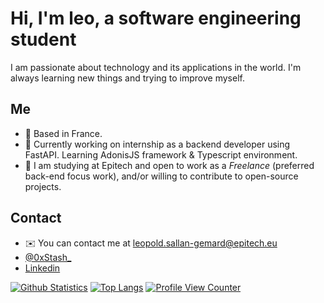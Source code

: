 # Hi, I'm leo, a software engineering student

I am passionate about technology and its applications in the world. I'm always learning new things and trying to improve myself.
## Me

- 📍 Based in France.
- 🌱 Currently working on internship as a backend developer using FastAPI. Learning AdonisJS framework & Typescript environment.
- 🏫 I am studying at Epitech and open to work as a *Freelance* (preferred back-end focus work), and/or willing to contribute to open-source projects.

## Contact
- ✉️ You can contact me at [leopold.sallan-gemard@epitech.eu](mailto:leopold.sallan-gemard@epitech.eu)
- [@0xStash_](https://twitter.com/0xStash_)
- [Linkedin](https://www.linkedin.com/in/leopold-sallan-gemard/)

[![Github Statistics](https://github-readme-stats.vercel.app/api?username=sgLeopold&count_private=true&show_icons=true&hide_border=true&theme=radical)](https://github.com/sgLeopold)
[![Top Langs](https://github-readme-stats.vercel.app/api/top-langs/?username=sgLeopold&layout=compact&count_private=true&theme=radical)](https://github.com/sgLeopold)
[![Profile View Counter](https://komarev.com/ghpvc/?username=sgLeopold)](https://github.com/sgLeopold)
